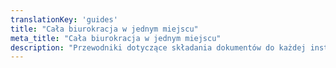 ```yaml
---
translationKey: 'guides'
title: "Cała biurokracja w jednym miejscu"
meta_title: "Cała biurokracja w jednym miejscu"
description: "Przewodniki dotyczące składania dokumentów do każdej instytucji na świecie"
---
```

